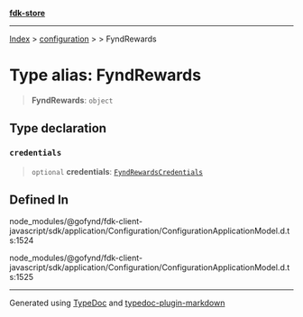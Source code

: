 [**fdk-store**](../../../README.md)
***

[Index](../../../API.md) > [configuration](../../README.md) > [<internal>](../README.md) > FyndRewards

# Type alias: FyndRewards

> **FyndRewards**: `object`

## Type declaration

### `credentials`

> `optional` **credentials**: [`FyndRewardsCredentials`](type-alias.FyndRewardsCredentials.md)

## Defined In

node\_modules/@gofynd/fdk-client-javascript/sdk/application/Configuration/ConfigurationApplicationModel.d.ts:1524

node\_modules/@gofynd/fdk-client-javascript/sdk/application/Configuration/ConfigurationApplicationModel.d.ts:1525

***
Generated using [TypeDoc](https://typedoc.org/) and [typedoc-plugin-markdown](https://www.npmjs.com/package/typedoc-plugin-markdown)
